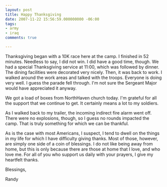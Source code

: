 ```yaml
---
layout: post
title: Happy Thanksgiving
date: 2007-11-22 15:56:59.000000000 -06:00
tags:
- army
- iraq 
comments: true

---
```

<p>Thanksgiving began with a 10K race here at the camp. I finished in 52 minutes. Needless to say, I did not win. I did have a good time, though. We had a special Thanksgiving service at 11:00, which was followed by dinner. The dining facilities were decorated very nicely. Then, it was back to work. I walked around the work areas and talked with the troops. Everyone is doing very well. I guess the parade fell through. I'm not sure the Sergeant Major would have appreciated it anyway.</p>
<p>We got a load of boxes from NorthHaven church today. I'm grateful for all the support that we continue to get. It certainly means a lot to my soldiers.</p>
<p>As I walked back to my trailer, the incoming indirect fire alarm went off. There were no explosions, though, so I guess no rounds impacted the camp. That is truly something for which we can be thankful.</p>
<p>As is the case with most Americans, I suspect, I tend to dwell on the things in my life for which I have difficulty giving thanks. Most of those, however, are simply one side of a coin of blessings. I do not like being away from home, but this is only because there are those at home that I love, and who love me. For all of you who support us daily with your prayers, I give my heartfelt thanks.</p>
<p>Blessings,</p>
<p>Randy</p>
